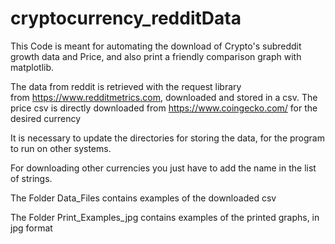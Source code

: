 # cryptocurrency_redditData
This Code is meant for automating the download of Crypto's subreddit growth data and Price, and also print a friendly comparison graph with matplotlib.

The data from reddit is retrieved with the request library from https://www.redditmetrics.com, downloaded and stored in a csv. 
The price csv is directly downloaded from https://www.coingecko.com/ for the desired currency

It is necessary to update the directories for storing the data, for the program to run on other systems.

For downloading other currencies you just have to add the name in the list of strings.

The Folder Data_Files contains examples of the downloaded csv

The Folder Print_Examples_jpg contains examples of the printed graphs, in jpg format 
